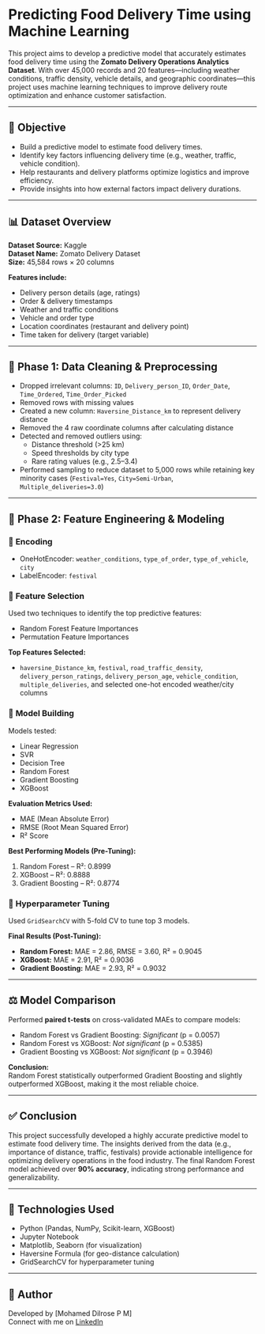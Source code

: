 # Predicting Food Delivery Time using Machine Learning

This project aims to develop a predictive model that accurately estimates food delivery time using the **Zomato Delivery Operations Analytics Dataset**. With over 45,000 records and 20 features—including weather conditions, traffic density, vehicle details, and geographic coordinates—this project uses machine learning techniques to improve delivery route optimization and enhance customer satisfaction.

---

## 📌 **Objective**

- Build a predictive model to estimate food delivery times.
- Identify key factors influencing delivery time (e.g., weather, traffic, vehicle condition).
- Help restaurants and delivery platforms optimize logistics and improve efficiency.
- Provide insights into how external factors impact delivery durations.

---

## 📊 **Dataset Overview**

**Dataset Source:** Kaggle  
**Dataset Name:** Zomato Delivery Dataset  
**Size:** 45,584 rows × 20 columns

**Features include:**

- Delivery person details (age, ratings)
- Order & delivery timestamps
- Weather and traffic conditions
- Vehicle and order type
- Location coordinates (restaurant and delivery point)
- Time taken for delivery (target variable)

---

## 🧹 **Phase 1: Data Cleaning & Preprocessing**

- Dropped irrelevant columns: `ID`, `Delivery_person_ID`, `Order_Date`, `Time_Ordered`, `Time_Order_Picked`
- Removed rows with missing values
- Created a new column: `Haversine_Distance_km` to represent delivery distance
- Removed the 4 raw coordinate columns after calculating distance
- Detected and removed outliers using:
  - Distance threshold (>25 km)
  - Speed thresholds by city type
  - Rare rating values (e.g., 2.5–3.4)
- Performed sampling to reduce dataset to 5,000 rows while retaining key minority cases (`Festival=Yes`, `City=Semi-Urban`, `Multiple_deliveries=3.0`)

---

## 🧠 **Phase 2: Feature Engineering & Modeling**

### 🔸 **Encoding**
- OneHotEncoder: `weather_conditions`, `type_of_order`, `type_of_vehicle`, `city`
- LabelEncoder: `festival`

### 🔸 **Feature Selection**
Used two techniques to identify the top predictive features:
- Random Forest Feature Importances
- Permutation Feature Importances

**Top Features Selected:**
- `haversine_Distance_km`, `festival`, `road_traffic_density`, `delivery_person_ratings`, `delivery_person_age`, `vehicle_condition`, `multiple_deliveries`, and selected one-hot encoded weather/city columns

### 🔸 **Model Building**
Models tested:
- Linear Regression
- SVR
- Decision Tree
- Random Forest
- Gradient Boosting
- XGBoost

**Evaluation Metrics Used:**
- MAE (Mean Absolute Error)
- RMSE (Root Mean Squared Error)
- R² Score

**Best Performing Models (Pre-Tuning):**
1. Random Forest – R²: 0.8999
2. XGBoost – R²: 0.8888
3. Gradient Boosting – R²: 0.8774

### 🔸 **Hyperparameter Tuning**
Used `GridSearchCV` with 5-fold CV to tune top 3 models.

**Final Results (Post-Tuning):**
- **Random Forest:** MAE = 2.86, RMSE = 3.60, R² = 0.9045
- **XGBoost:** MAE = 2.91, R² = 0.9036
- **Gradient Boosting:** MAE = 2.93, R² = 0.9032

---

## ⚖️ **Model Comparison**

Performed **paired t-tests** on cross-validated MAEs to compare models:

- Random Forest vs Gradient Boosting: *Significant* (p = 0.0057)
- Random Forest vs XGBoost: *Not significant* (p = 0.5385)
- Gradient Boosting vs XGBoost: *Not significant* (p = 0.3946)

**Conclusion:**  
Random Forest statistically outperformed Gradient Boosting and slightly outperformed XGBoost, making it the most reliable choice.

---

## ✅ **Conclusion**

This project successfully developed a highly accurate predictive model to estimate food delivery time. The insights derived from the data (e.g., importance of distance, traffic, festivals) provide actionable intelligence for optimizing delivery operations in the food industry. The final Random Forest model achieved over **90% accuracy**, indicating strong performance and generalizability.

---

## 📂 **Technologies Used**

- Python (Pandas, NumPy, Scikit-learn, XGBoost)
- Jupyter Notebook
- Matplotlib, Seaborn (for visualization)
- Haversine Formula (for geo-distance calculation)
- GridSearchCV for hyperparameter tuning

---

## 📌 **Author**

Developed by [Mohamed Dilrose P M]  
Connect with me on [LinkedIn](https://www.linkedin.com/in/mohamed-dilrose-365554230/)  
